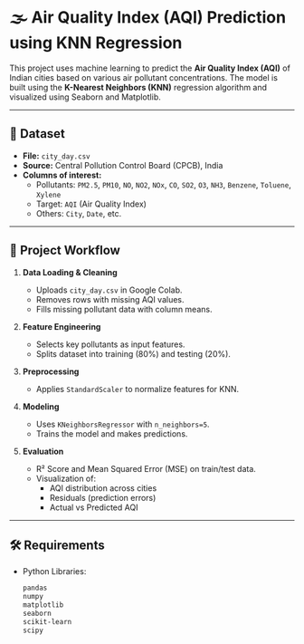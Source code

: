 # 🌫️ Air Quality Index (AQI) Prediction using KNN Regression

This project uses machine learning to predict the **Air Quality Index (AQI)** of Indian cities based on various air pollutant concentrations. The model is built using the **K-Nearest Neighbors (KNN)** regression algorithm and visualized using Seaborn and Matplotlib.

---

## 📂 Dataset

- **File:** `city_day.csv`
- **Source:** Central Pollution Control Board (CPCB), India
- **Columns of interest:** 
  - Pollutants: `PM2.5`, `PM10`, `NO`, `NO2`, `NOx`, `CO`, `SO2`, `O3`, `NH3`, `Benzene`, `Toluene`, `Xylene`
  - Target: `AQI` (Air Quality Index)
  - Others: `City`, `Date`, etc.

---

## 🔧 Project Workflow

1. **Data Loading & Cleaning**
   - Uploads `city_day.csv` in Google Colab.
   - Removes rows with missing AQI values.
   - Fills missing pollutant data with column means.

2. **Feature Engineering**
   - Selects key pollutants as input features.
   - Splits dataset into training (80%) and testing (20%).

3. **Preprocessing**
   - Applies `StandardScaler` to normalize features for KNN.

4. **Modeling**
   - Uses `KNeighborsRegressor` with `n_neighbors=5`.
   - Trains the model and makes predictions.

5. **Evaluation**
   - R² Score and Mean Squared Error (MSE) on train/test data.
   - Visualization of:
     - AQI distribution across cities
     - Residuals (prediction errors)
     - Actual vs Predicted AQI

---

## 🛠️ Requirements

- Python Libraries:
  ```bash
  pandas
  numpy
  matplotlib
  seaborn
  scikit-learn
  scipy
